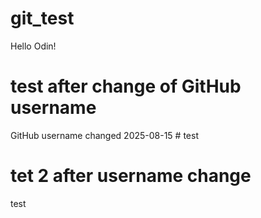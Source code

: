 # git_test

Hello Odin!

# test after change of GitHub username
GitHub username changed 2025-08-15 # test

# tet 2 after username change
test
